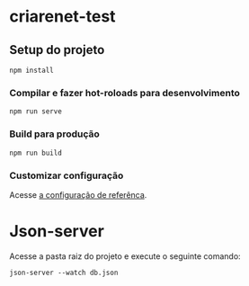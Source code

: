 # criarenet-test

## Setup do projeto
```
npm install
```

### Compilar e fazer hot-roloads para desenvolvimento
```
npm run serve
```

### Build para produção
```
npm run build
```

### Customizar configuração

Acesse [a configuração de referênca](https://cli.vuejs.org/config/).

# Json-server

Acesse a pasta raiz do projeto e execute o seguinte comando:
```
json-server --watch db.json
```
